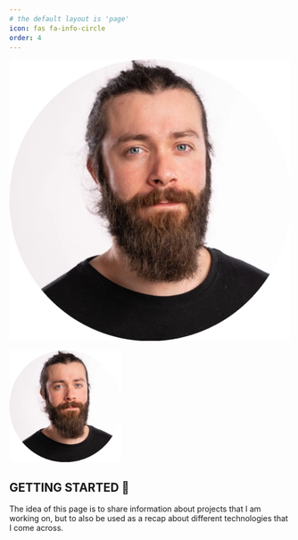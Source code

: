 ```yaml
---
# the default layout is 'page'
icon: fas fa-info-circle
order: 4
---
```


![Hero image](/assets/img/circular_image.webp)

<img src="/assets/img/circular_image.webp" width="200"/>

## GETTING STARTED 🚀
The idea of this page is to share information about projects that I am working on, but to also be used as a recap about different technologies that I come across.
